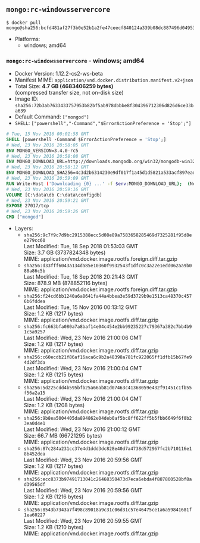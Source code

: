 ## `mongo:rc-windowsservercore`

```console
$ docker pull mongo@sha256:bcfd481af27f3b0e52b1a2fe47ceecf840124a339b08dc887496d0495337ff6b
```

-	Platforms:
	-	windows; amd64

### `mongo:rc-windowsservercore` - windows; amd64

-	Docker Version: 1.12.2-cs2-ws-beta
-	Manifest MIME: `application/vnd.docker.distribution.manifest.v2+json`
-	Total Size: **4.7 GB (4683406259 bytes)**  
	(compressed transfer size, not on-disk size)
-	Image ID: `sha256:72b3ab7633433757953b82bf5ab978dbbbe8f304396712306d826d6ce33ba639`
-	Default Command: `["mongod"]`
-	`SHELL`: `["powershell","-Command","$ErrorActionPreference = 'Stop';"]`

```dockerfile
# Tue, 15 Nov 2016 00:01:58 GMT
SHELL [powershell -Command $ErrorActionPreference = 'Stop';]
# Wed, 23 Nov 2016 20:58:05 GMT
ENV MONGO_VERSION=3.4.0-rc5
# Wed, 23 Nov 2016 20:58:08 GMT
ENV MONGO_DOWNLOAD_URL=http://downloads.mongodb.org/win32/mongodb-win32-x86_64-2008plus-ssl-3.4.0-rc5-signed.msi
# Wed, 23 Nov 2016 20:58:12 GMT
ENV MONGO_DOWNLOAD_SHA256=4c3d2b6314230e9df017f1a45d1d5821a533acf897ead6e5182667b42ffabf4b
# Wed, 23 Nov 2016 20:59:09 GMT
RUN Write-Host ('Downloading {0} ...' -f $env:MONGO_DOWNLOAD_URL); 	(New-Object System.Net.WebClient).DownloadFile($env:MONGO_DOWNLOAD_URL, 'mongo.msi'); 		Write-Host ('Verifying sha256 ({0}) ...' -f $env:MONGO_DOWNLOAD_SHA256); 	if ((Get-FileHash mongo.msi -Algorithm sha256).Hash -ne $env:MONGO_DOWNLOAD_SHA256) { 		Write-Host 'FAILED!'; 		exit 1; 	}; 		Write-Host 'Installing ...'; 	Start-Process msiexec -Wait 		-ArgumentList @( 			'/i', 			'mongo.msi', 			'/quiet', 			'/qn', 			'INSTALLLOCATION=C:\mongodb', 			'ADDLOCAL=all' 		); 	$env:PATH = 'C:\mongodb\bin;' + $env:PATH; 	[Environment]::SetEnvironmentVariable('PATH', $env:PATH, [EnvironmentVariableTarget]::Machine); 		Write-Host 'Verifying install ...'; 	Write-Host '  mongo --version'; mongo --version; 	Write-Host '  mongod --version'; mongod --version; 		Write-Host 'Removing ...'; 	Remove-Item C:\mongodb\bin\*.pdb -Force; 	Remove-Item C:\windows\installer\*.msi -Force; 	Remove-Item mongo.msi -Force; 		Write-Host 'Complete.';
# Wed, 23 Nov 2016 20:59:16 GMT
VOLUME [C:\data\db C:\data\configdb]
# Wed, 23 Nov 2016 20:59:21 GMT
EXPOSE 27017/tcp
# Wed, 23 Nov 2016 20:59:26 GMT
CMD ["mongod"]
```

-	Layers:
	-	`sha256:9c7f9c7d9bc2915388ecc5d08e89a7583658285469d7325281f95d8ee279cc60`  
		Last Modified: Tue, 18 Sep 2018 01:53:03 GMT  
		Size: 3.7 GB (3737824348 bytes)  
		MIME: application/vnd.docker.image.rootfs.foreign.diff.tar.gzip
	-	`sha256:d33fff6043a134da85e10360f9932543f1dfc0c3a22e1edd062aa9b088a86c5b`  
		Last Modified: Tue, 18 Sep 2018 20:21:43 GMT  
		Size: 878.9 MB (878852116 bytes)  
		MIME: application/vnd.docker.image.rootfs.foreign.diff.tar.gzip
	-	`sha256:f24cd6bb1240a6a8641fa44a4bbea3e59d3729b9e1513ca48370c4576b6fddea`  
		Last Modified: Tue, 15 Nov 2016 00:13:12 GMT  
		Size: 1.2 KB (1217 bytes)  
		MIME: application/vnd.docker.image.rootfs.diff.tar.gzip
	-	`sha256:fc663bfa080a7a8baf14e04c454e2bb99235227c79367a382c7bb4b91c5a9257`  
		Last Modified: Wed, 23 Nov 2016 21:00:06 GMT  
		Size: 1.2 KB (1217 bytes)  
		MIME: application/vnd.docker.image.rootfs.diff.tar.gzip
	-	`sha256:c60ecdb21f86af16aca6c9b2a48398a781fc922065ff1dfb15b67fe94d2df3da`  
		Last Modified: Wed, 23 Nov 2016 21:00:04 GMT  
		Size: 1.2 KB (1215 bytes)  
		MIME: application/vnd.docker.image.rootfs.diff.tar.gzip
	-	`sha256:5d225cdd4b595bfb25a66ab81d07463c41368059e432f91451c1fb55f56a2a15`  
		Last Modified: Wed, 23 Nov 2016 21:00:04 GMT  
		Size: 1.2 KB (1208 bytes)  
		MIME: application/vnd.docker.image.rootfs.diff.tar.gzip
	-	`sha256:9b8ea5004405da894862e04deb0af5bc8ff622ff5b5fbb6649f6f0b23ea0d4e1`  
		Last Modified: Wed, 23 Nov 2016 21:00:12 GMT  
		Size: 66.7 MB (66721295 bytes)  
		MIME: application/vnd.docker.image.rootfs.diff.tar.gzip
	-	`sha256:87c284a231cc37e4d1ddd3dc828e40d7a4738d572967fc2b710116e18b452dea`  
		Last Modified: Wed, 23 Nov 2016 20:59:56 GMT  
		Size: 1.2 KB (1217 bytes)  
		MIME: application/vnd.docker.image.rootfs.diff.tar.gzip
	-	`sha256:ecc8373b97491713041c26468350473d7eca6ebda4f887800528bf8ad39565df`  
		Last Modified: Wed, 23 Nov 2016 20:59:56 GMT  
		Size: 1.2 KB (1216 bytes)  
		MIME: application/vnd.docker.image.rootfs.diff.tar.gzip
	-	`sha256:8543b7343a7f498c89018a9c31c06d31c57e46475ce1a6a59841681f1ea60227`  
		Last Modified: Wed, 23 Nov 2016 20:59:55 GMT  
		Size: 1.2 KB (1210 bytes)  
		MIME: application/vnd.docker.image.rootfs.diff.tar.gzip
